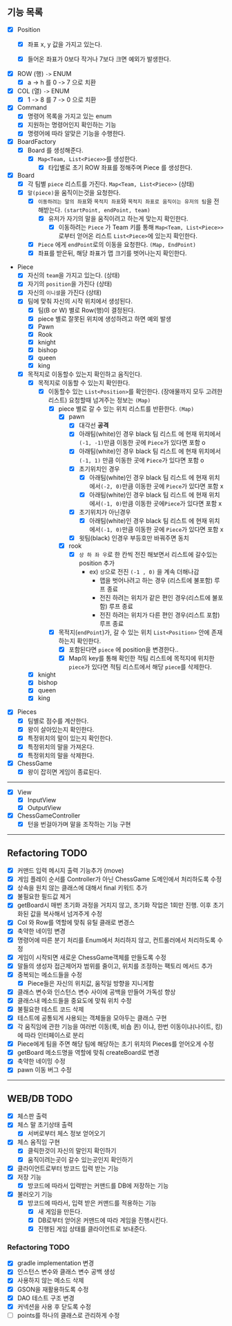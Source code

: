 ## 기능 목록

- [x] Position
    - [x] 좌표 x, y 값을 가지고 있는다.
    - [x] 들어온 좌표가 0보다 작거나 7보다 크면 예외가 발생한다.


- [x] ROW (행) `->` ENUM
    - [x] a -> h 를 0 -> 7 으로 치환

- [x] COL (열) `->` ENUM
    - [x] 1 -> 8 를 7 -> 0 으로 치환

- [x] Command
    - [x] 명령어 목록을 가지고 있는 enum
    - [x] 지원하는 명령어인지 확인하는 기능
    - [x] 명령어에 따라 알맞은 기능을 수행한다.

- [x] BoardFactory
    - [x] Board 를 생성해준다.
        - [x] `Map<Team, List<Piece>>`를 생성한다.
            - [x] 타입별로 초기 ROW 좌표를 정해주며 Piece 를 생성한다.

- [x] Board
    - [x] 각 팀별 `piece` 리스트를 가진다. `Map<Team, List<Piece>>`  (상태)
    - [x] `말(piece)`을 움직이는것을 요청한다.
        - [x] `이동하려는 말의 좌표`와 `목적지 좌표`와 `목적지 좌표로 움직이는 유저의 팀`을 전해받는다. `(startPoint, endPoint, team)`
            - [x] 유저가 자기의 말을 움직이려고 하는게 맞는지 확인한다.
                - [x] 이동하려는 `Piece` 가 Team 키를 통해 `Map<Team, List<Piece>>` 로부터 얻어온 리스트 `List<Piece>`에 있는지 확인한다.
        - [x] `Piece` 에게 `endPoint`로의 이동을 요청한다. `(Map, EndPoint) `
        - [x] 좌표를 받은뒤, 해당 좌표가 맵 크기를 벗어나는지 확인한다.

- Piece
    - [x] 자신의 `team`을 가지고 있는다. (상태)
    - [x] 자기의 `position`을 가진다 (상태)
    - [x] 자신의 `이니셜`을 가진다 (상태)
    - [x] 팀에 맞춰 자신의 시작 위치에서 생성된다.
        - [x] 팀(B or W) 별로 Row(행)이 결정된다.
        - [x] piece 별로 잘못된 위치에 생성하려고 하면 예외 발생
        - [x] Pawn
        - [x] Rook
        - [x] knight
        - [x] bishop
        - [x] queen
        - [x] king
    - [x] 목적지로 이동할수 있는지 확인하고 움직인다.
        - [x] 목적지로 이동할 수 있는지 확인한다.
            - [x] 이동할수 있는 `List<Position>`를 확인한다. (장애물까지 모두 고려한 리스트) 요청할때 넘겨주는 정보는 `(Map)`
                - [x] piece 별로 갈 수 있는 위치 리스트를 반환한다. `(Map)`
                    - [x] pawn
                        - [x] 대각선 **공격**
                        - [x] 아래팀(white)인 경우 black 팀 리스트 에 현재 위치에서 `(-1, -1)`만큼 이동한 곳에 `Piece`가 있다면 포함 o
                        - [x] 아래팀(white)인 경우 black 팀 리스트 에 현재 위치에서`(-1, 1)` 만큼 이동한 곳에 `Piece`가 있다면 포함 o
                        - [x] 초기위치인 경우
                            - [x] 아래팀(white)인 경우 black 팀 리스트 에 현재 위치에서`(-2, 0)`만큼 이동한 곳에 `Piece`가 있다면 포함 x
                            - [x] 아래팀(white)인 경우 black 팀 리스트 에 현재 위치에서`(-1, 0)`만큼 이동한 곳에`Piece`가 있다면 포함 x
                        - [x] 초기위치가 아닌경우
                            - [x] 아래팀(white)인 경우 black 팀 리스트 에 현재 위치에서`(-1, 0)`만큼 이동한 곳에 `Piece`가 있다면 포함 x
                        - [x] 윗팀(black) 인경우 부등호만 바꿔주면 동치

                    - [x] rook
                        - [x] `상 하 좌 우`로 한 칸씩 전진 해보면서 리스트에 갈수있는 position 추가
                            - ex) `상`으로 전진 `(-1 , 0)` 을 계속 더해나감
                                - 맵을 벗어나려고 하는 경우 (리스트에 불포함) 루프 종료
                                - 전진 하려는 위치가 같은 편인 경우(리스트에 불포함) 루프 종료
                                - 전진 하려는 위치가 다른 편인 경우(리스트 포함) 루프 종료

                - [x] 목적지(`endPoint`)가, 갈 수 있는 위치 `List<Position>` 안에 존재하는지 확인한다.
                    - [x] 포함된다면 `piece` 에 position을 변경한다..
                    - [x] Map의 key를 통해 확인한 적팀 리스트에 목적지에 위치한 `piece`가 있다면 적팀 리스트에서 해당 `piece`를 삭제한다.

        - [x] knight
        - [x] bishop
        - [x] queen
        - [x] king

- [x] Pieces
    - [x] 팀별로 점수를 계산한다.
    - [x] 왕이 살아있는지 확인한다.
    - [x] 특정위치의 말이 있는지 확인한다.
    - [x] 특정위치의 말을 가져온다.
    - [x] 특정위치의 말을 삭제한다.

- [x] ChessGame
    - [x] 왕이 잡히면 게임이 종료된다.

---

- [x] View
    - [x] InputView
    - [x] OutputView

- [x] ChessGameController
    - [x] 턴을 번걸아가며 말을 조작하는 기능 구현

---

## Refactoring TODO

- [x] 커맨드 입력 메시지 출력 기능추가 (move)
- [x] 게임 플레이 순서를 Controller가 아닌 ChessGame 도메인에서 처리하도록 수정
- [x] 상속을 원치 않는 클래스에 대해서 final 키워드 추가
- [x] 불필요한 필드값 제거
- [x] getBoard시 매번 초기화 과정을 거치지 않고, 초기화 작업은 1회만 진행. 이후 초기화된 값을 복사해서 넘겨주게 수정
- [x] Col 와 Row를 역할에 맞춰 유틸 클래로 변경스
- [x] 축약한 네이밍 변경
- [x] 명령어에 따른 분기 처리를 Enum에서 처리하지 않고, 컨트롤러에서 처리하도록 수정
- [x] 게임이 시작되면 새로운 ChessGame객체를 만들도록 수정
- [x] 말들의 생성자 접근제어자 범위를 줄이고, 위치를 조정하는 팩토리 메서드 추가
- [x] 중복되는 메소드들을 수정
    - [x] Piece들은 자신의 위치값, 움직일 방향을 지니게함
- [x] 클래스 변수와 인스턴스 변수 사이에 공백을 만들어 가독성 향상
- [x] 클래스내 메소드들을 중요도에 맞춰 위치 수정
- [x] 불필요한 테스트 코드 삭제
- [x] 테스트에 공통되게 사용되는 객체들을 모아두는 클래스 구현
- [x] 각 움직임에 관한 기능을 여러번 이동(룩, 비숍 퀸) 이냐, 한번 이동이냐(나이트, 킹)에 따라 인터페이스로 분리
- [x] Piece에게 팀을 주면 해당 팀에 해당하는 초기 위치의 Pieces를 얻어오게 수정
- [x] getBoard 메소드명을 역할에 맞춰 createBoard로 변경
- [x] 축약한 네이밍 수정
- [x] pawn 이동 버그 수정
 
---

## WEB/DB TODO
- [x] 체스판 출력
- [x] 체스 말 초기상태 출력
    - [x] 서버로부터 체스 정보 얻어오기
- [x] 체스 움직임 구현
    - [x] 클릭한것이 자신의 말인지 확인하기
    - [x] 움직이려는곳이 갈수 있는곳인지 확인하기
    
- [x] 클라이언트로부터 방코드 입력 받는 기능
- [x] 저장 기능
    - [x] 방코드에 따라서 입력받는 커맨드를 DB에 저장하는 기능
- [x] 불러오기 기능
    - [x] 방코드에 따라서, 입력 받은 커맨드를 적용하는 기능
        - [x] 새 게임을 만든다.
        - [x] DB로부터 얻어온 커맨드에 따라 게임을 진행시킨다.
        - [x] 진행된 게임 상태를 클라이언트로 보내준다.

### Refactoring TODO

- [x] gradle implementation 변경
- [x] 인스턴스 변수와 클래스 변수 공백 생성
- [x] 사용하지 않는 메소드 삭제
- [x] GSON을 재활용하도록 수정
- [x] DAO 테스트 구조 변경
- [x] 커넥션을 사용 후 닫도록 수정
- [ ] points를 하나의 클래스로 관리하게 수정